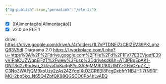 ```yaml
---
{"dg-publish":true,"permalink":"/ele-2/"}
---
```


- [x] [[Alimentação\|Alimentação]]
- [x] v2.0 de ELE 1

drive: https://drive.google.com/drive/u/4/folders/1L7nPTDNEi7zCBIZEV39PKLqhzQ63V5dI
Diagrama 2.0 https://l.workplace.com/l.php?u=https%3A%2F%2Fdrive.google.com%2Ffile%2Fd%2F1Fv77E3EVjqdfE39vVIPaICUZWqpEjFzT%2Fview%3Fusp%3Ddrivesdk&h=AT3PBgEpAK1-DNT8d2zKqdwo_2Uzya0uKudg8YciX59gMM9Df8XztMYzGEbCZpZZ_-C3No3WAFjQM9koUzy2zAs242YqplXtOZCR6Bl8FegDxbfrYNBJH1i7fN9RFMO-2bp5kg_N65Q4ZbfQK98QGSCO0Po4hLvAEQ